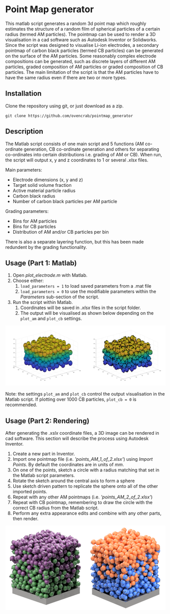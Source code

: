 # Point Map generator

This matlab script generates a random 3d point map which roughly estimates the structure of a random film of spherical particles of a certain radius (termed AM particles). The pointmap can be used to render a 3D visualisation in a cad software such as Autodesk Inventor or Solidworks. Since the script was designed to visualise Li-ion electrodes, a secondary pointmap of carbon black particles (termed CB particles) can be generated on the surface of the AM particles. Some reasonably complex electrode compositions can be generated, such as discrete layers of different AM particles, graded composition of AM particles or graded composition of CB particles. The main limitation of the script is that the AM particles have to have the same radius even if there are two or more types.

## Installation

Clone the repository using git, or just download as a zip.

~~~
git clone https://github.com/ovencrab/pointmap_generator
~~~

## Description

The Matlab script consists of one main script and 5 functions (AM co-ordinate generation, CB co-ordinate generation and others for separating co-ordinates into certain distributions i.e. grading of AM or CB). ​When run, the script will output x, y and z coordinates to 1 or several *.xlsx* files.

Main parameters:​
- Electrode dimensions (x, y and z)​
- Target solid volume fraction​
- Active material particle radius​
- Carbon black radius
- Number of carbon black particles per AM particle​

Grading parameters:​
- Bins for AM​ particles
- Bins for CB​ particles
- Distribution of AM and/or CB particles per bin​

There is also a separate layering function, but this has been made redundent by the grading functionality.

## Usage (Part 1: Matlab)

1. Open *plot_electrode.m* with Matlab.
2. Choose either:
   1. `load_parameters = 1` to load saved parameters from a .mat file
   2. `load_parameters = 0` to use the modifiable parameters within the *Parameters* sub-section of the script.
3. Run the script within Matlab.
   1. Coordinates will be saved in *.xlsx* files in the script folder.
   2. The output will be visualised as shown below depending on the `plot_am` and `plot_cb` settings.

![point_maps_matlab](/assets/point_maps_matlab.png)

Note: the settings `plot_am` and `plot_cb` control the output visualisation in the Matlab script. If plotting over 1000 CB particles, `plot_cb = 0` is recommended.

## Usage (Part 2: Rendering)

After generating the *.xslx* coordinate files, a 3D image can be rendered in cad software. This section will describe the process using Autodesk Inventor.

1. Create a new part in Inventor.
2. Import one pointmap file (i.e. *'points_AM_1_of_2.xlsx'*) using *Import Points*. By default the coordinates are in units of *mm*.
3. On one of the points, sketch a circle with a radius matching that set in the Matlab script parameters.
4. Rotate the sketch around the central axis to form a sphere
5. Use sketch driven pattern to replicate the sphere onto all of the other imported points.
6. Repeat with any other AM pointmaps (i.e. *'points_AM_2_of_2.xlsx'*)
7. Repeat with CB pointmap, remembering to draw the circle with the correct CB radius from the Matlab script.
8. Perform any extra appearance edits and combine with any other parts, then render.

![graded_AM_and_CB](/assets\graded_AM_and_CB.png)